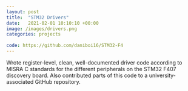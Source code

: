 ```yaml
---
layout: post
title:  "STM32 Drivers"
date:   2021-02-01 10:10:10 +00:00
image: /images/drivers.png
categories: projects
 
code: https://github.com/daniboi16/STM32-F4
---
```

Wrote register-level, clean, well-documented driver code according to MISRA C standards for the different peripherals on the STM32 F407 discovery board. Also contributed parts of this code to a university-associated GitHub repository.